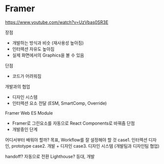 # **Framer**

https://www.youtube.com/watch?v=UzVbas0SR3E

장점

- 개발하는 방식과 비슷 (재사용성 높아짐)
- 인터렉션 자유도 높아짐
- 실제 화면에서의 Graphics을 볼 수 있음

단점

- 코드가 어려워짐

개발과의 협업

- 디자인 시스템
- 인터렉션 요소 전달 (ESM, SmartComp, Override)

Framer Web
ES Module

- Framer로 그린요소를 자동으로 React Components로 바꿔줌
  단점
- 개발중인 단계

어디서부터 배워야 할까?
목표, Workflow를 잘 설정해야 할 것
case1. 인터렉션 디자인, prototype
case2. 개발 + 디자인
case3. 디자인 시스템 (개발팀과 디자인팀 협업)

handoff? 자동으로 전환
Lighthouse? 등대, 개발
